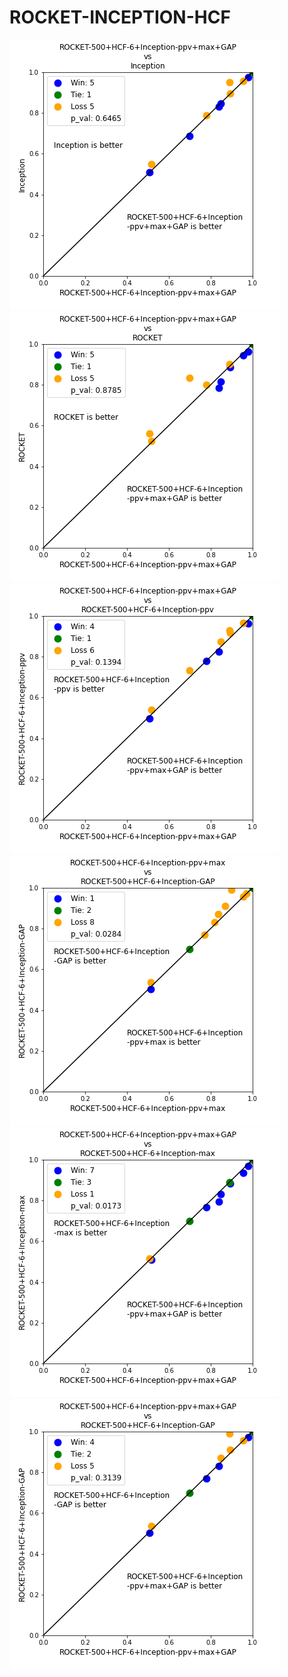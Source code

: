 # ROCKET-INCEPTION-HCF

<img src="plots/Inception vs ppv+max+GAP.png">
<img src="plots/ROCKET vs ppv+max+GAP.png">
<img src="plots/ppv vs ppv+max+GAP.png">
<img src="plots/ppv+max vs GAP.png">
<img src="plots/max vs ppv+max+GAP.png">
<img src="plots/GAP vs ppv+max+GAP.png">
